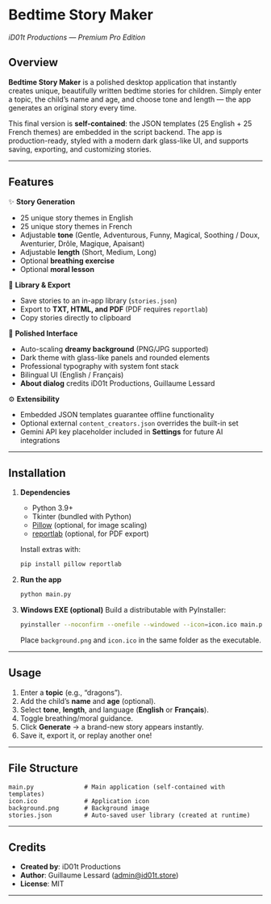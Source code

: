 # Bedtime Story Maker

*iD01t Productions — Premium Pro Edition*

## Overview

**Bedtime Story Maker** is a polished desktop application that instantly creates unique, beautifully written bedtime stories for children. Simply enter a topic, the child’s name and age, and choose tone and length — the app generates an original story every time.

This final version is **self-contained**: the JSON templates (25 English + 25 French themes) are embedded in the script backend. The app is production-ready, styled with a modern dark glass-like UI, and supports saving, exporting, and customizing stories.

---

## Features

✨ **Story Generation**

* 25 unique story themes in English
* 25 unique story themes in French
* Adjustable **tone** (Gentle, Adventurous, Funny, Magical, Soothing / Doux, Aventurier, Drôle, Magique, Apaisant)
* Adjustable **length** (Short, Medium, Long)
* Optional **breathing exercise**
* Optional **moral lesson**

📝 **Library & Export**

* Save stories to an in-app library (`stories.json`)
* Export to **TXT, HTML, and PDF** (PDF requires `reportlab`)
* Copy stories directly to clipboard

🎨 **Polished Interface**

* Auto-scaling **dreamy background** (PNG/JPG supported)
* Dark theme with glass-like panels and rounded elements
* Professional typography with system font stack
* Bilingual UI (English / Français)
* **About dialog** credits iD01t Productions, Guillaume Lessard

⚙️ **Extensibility**

* Embedded JSON templates guarantee offline functionality
* Optional external `content_creators.json` overrides the built-in set
* Gemini API key placeholder included in **Settings** for future AI integrations

---

## Installation

1. **Dependencies**

   * Python 3.9+
   * Tkinter (bundled with Python)
   * [Pillow](https://pypi.org/project/Pillow/) (optional, for image scaling)
   * [reportlab](https://pypi.org/project/reportlab/) (optional, for PDF export)

   Install extras with:

   ```bash
   pip install pillow reportlab
   ```

2. **Run the app**

   ```bash
   python main.py
   ```

3. **Windows EXE (optional)**
   Build a distributable with PyInstaller:

   ```bash
   pyinstaller --noconfirm --onefile --windowed --icon=icon.ico main.py
   ```

   Place `background.png` and `icon.ico` in the same folder as the executable.

---

## Usage

1. Enter a **topic** (e.g., “dragons”).
2. Add the child’s **name** and **age** (optional).
3. Select **tone**, **length**, and language (**English** or **Français**).
4. Toggle breathing/moral guidance.
5. Click **Generate** → a brand-new story appears instantly.
6. Save it, export it, or replay another one!

---

## File Structure

```
main.py              # Main application (self-contained with templates)
icon.ico             # Application icon
background.png       # Background image
stories.json         # Auto-saved user library (created at runtime)
```

---

## Credits

* **Created by**: iD01t Productions
* **Author**: Guillaume Lessard ([admin@id01t.store](mailto:admin@id01t.store))
* **License**: MIT

---

